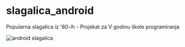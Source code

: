 # slagalica_android
Popularna slagalica iz '80-ih - Projekat za V godinu škole programiranja

![android slagalica](https://www.codeblog.rs/github_pics/android_slagalica.png)
